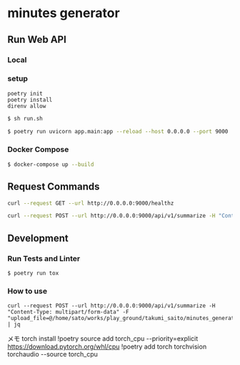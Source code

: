 # minutes generator

## Run Web API
### Local

### setup
```
poetry init
poetry install
direnv allow
```

```sh
$ sh run.sh
```

```sh
$ poetry run uvicorn app.main:app --reload --host 0.0.0.0 --port 9000
```

### Docker Compose

```sh
$ docker-compose up --build
```

## Request Commands

```sh
curl --request GET --url http://0.0.0.0:9000/healthz
```

```sh
curl --request POST --url http://0.0.0.0:9000/api/v1/summarize -H "Content-Type: multipart/form-data" -F "upload_file=@/home/sato/works/play_ground/takumi_saito/minutes_generator/sample/sampleTokyo.wav" | jq
```


## Development
### Run Tests and Linter

```
$ poetry run tox
```


### How to use
```
curl --request POST --url http://0.0.0.0:9000/api/v1/summarize -H "Content-Type: multipart/form-data" -F "upload_file=@/home/sato/works/play_ground/takumi_saito/minutes_generator/sample/sampleTokyo.wav" | jq
```

メモ
torch install
!poetry source add torch_cpu --priority=explicit https://download.pytorch.org/whl/cpu
!poetry add torch torchvision torchaudio --source torch_cpu